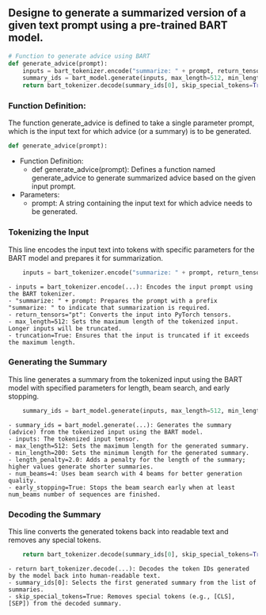 ## Designe to generate a summarized version of a given text prompt using a pre-trained BART model.
```python
# Function to generate advice using BART
def generate_advice(prompt):
    inputs = bart_tokenizer.encode("summarize: " + prompt, return_tensors="pt", max_length=512, truncation=True)
    summary_ids = bart_model.generate(inputs, max_length=512, min_length=200, length_penalty=2.0, num_beams=4, early_stopping=True)
    return bart_tokenizer.decode(summary_ids[0], skip_special_tokens=True)
```
### Function Definition:
The function generate_advice is defined to take a single parameter prompt, which is the input text for which advice (or a summary) is to be generated.
```python
def generate_advice(prompt):
```
  - Function Definition:
    - def generate_advice(prompt): Defines a function named generate_advice to generate summarized advice based on the given input prompt.
  - Parameters:
    - prompt: A string containing the input text for which advice needs to be generated.
### Tokenizing the Input
This line encodes the input text into tokens with specific parameters for the BART model and prepares it for summarization.
```python
    inputs = bart_tokenizer.encode("summarize: " + prompt, return_tensors="pt", max_length=512, truncation=True)
```
    - inputs = bart_tokenizer.encode(...): Encodes the input prompt using the BART tokenizer.
    - "summarize: " + prompt: Prepares the prompt with a prefix "summarize: " to indicate that summarization is required.
    - return_tensors="pt": Converts the input into PyTorch tensors.
    - max_length=512: Sets the maximum length of the tokenized input. Longer inputs will be truncated.
    - truncation=True: Ensures that the input is truncated if it exceeds the maximum length.
### Generating the Summary
This line generates a summary from the tokenized input using the BART model with specified parameters for length, beam search, and early stopping.
```python
    summary_ids = bart_model.generate(inputs, max_length=512, min_length=200, length_penalty=2.0, num_beams=4, early_stopping=True)
```
    - summary_ids = bart_model.generate(...): Generates the summary (advice) from the tokenized input using the BART model.
    - inputs: The tokenized input tensor.
    - max_length=512: Sets the maximum length for the generated summary.
    - min_length=200: Sets the minimum length for the generated summary.
    - length_penalty=2.0: Adds a penalty for the length of the summary; higher values generate shorter summaries.
    - num_beams=4: Uses beam search with 4 beams for better generation quality.
    - early_stopping=True: Stops the beam search early when at least num_beams number of sequences are finished.
### Decoding the Summary
This line converts the generated tokens back into readable text and removes any special tokens.
```python
    return bart_tokenizer.decode(summary_ids[0], skip_special_tokens=True)
```
    - return bart_tokenizer.decode(...): Decodes the token IDs generated by the model back into human-readable text.
    - summary_ids[0]: Selects the first generated summary from the list of summaries.
    - skip_special_tokens=True: Removes special tokens (e.g., [CLS], [SEP]) from the decoded summary.
